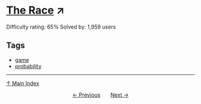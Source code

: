 # [The Race](https://projecteuler.net/problem=232) ↗️

Difficulty rating: 65%
Solved by: 1,959 users
## Tags

- [game](../tags/game.md)
- [probability](../tags/probability.md)



---

[↑ Main Index](../README.md)


<div align=center><a href='231.md'>← Previous</a> &nbsp;&nbsp; &nbsp;&nbsp;  <a href='233.md'>Next →</a></div>
